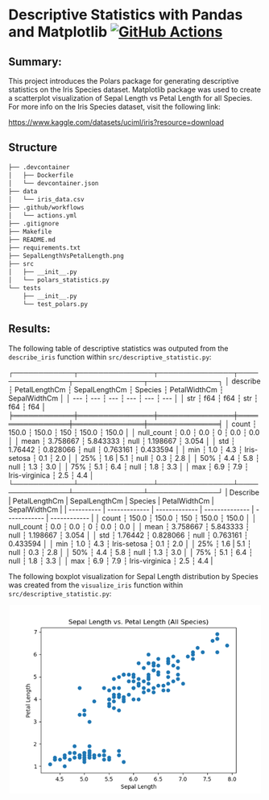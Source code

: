 # Descriptive Statistics with Pandas and Matplotlib   [![GitHub Actions](https://github.com/nogibjj/mjh140-MiniProject3/workflows/CI/badge.svg)](https://github.com/nogibjj/mjh140-MiniProject3/actions)


## Summary:

This project introduces the Polars package for generating descriptive statistics on the Iris Species dataset. Matplotlib package was used to create a scatterplot visualization of Sepal Length vs Petal Length for all Species. For more info on the Iris Species dataset, visit the following link:

https://www.kaggle.com/datasets/uciml/iris?resource=download

## Structure

```text
├── .devcontainer
│   ├── Dockerfile
│   └── devcontainer.json
├── data
│   └── iris_data.csv
├── .github/workflows
│   └── actions.yml
├── .gitignore
├── Makefile
├── README.md
├── requirements.txt
├── SepalLengthVsPetalLength.png
├── src
│   ├── __init__.py
│   └── polars_statistics.py
└── tests
    ├── __init__.py
    └── test_polars.py

```

## Results:

The following table of descriptive statistics was outputed from the `describe_iris` function within `src/descriptive_statistic.py`:

┌────────────┬───────────────┬───────────────┬────────────────┬──────────────┬──────────────┐
│ describe   ┆ PetalLengthCm ┆ SepalLengthCm ┆ Species        ┆ PetalWidthCm ┆ SepalWidthCm │
│ ---        ┆ ---           ┆ ---           ┆ ---            ┆ ---          ┆ ---          │
│ str        ┆ f64           ┆ f64           ┆ str            ┆ f64          ┆ f64          │
╞════════════╪═══════════════╪═══════════════╪════════════════╪══════════════╪══════════════╡
│ count      ┆ 150.0         ┆ 150.0         ┆ 150            ┆ 150.0        ┆ 150.0        │
│ null_count ┆ 0.0           ┆ 0.0           ┆ 0              ┆ 0.0          ┆ 0.0          │
│ mean       ┆ 3.758667      ┆ 5.843333      ┆ null           ┆ 1.198667     ┆ 3.054        │
│ std        ┆ 1.76442       ┆ 0.828066      ┆ null           ┆ 0.763161     ┆ 0.433594     │
│ min        ┆ 1.0           ┆ 4.3           ┆ Iris-setosa    ┆ 0.1          ┆ 2.0          │
│ 25%        ┆ 1.6           | 5.1           ┆ null           ┆ 0.3          ┆ 2.8          │
│ 50%        ┆ 4.4           ┆ 5.8           ┆ null           ┆ 1.3          ┆ 3.0          │
│ 75%        ┆ 5.1           ┆ 6.4           ┆ null           ┆ 1.8          ┆ 3.3          │
│ max        ┆ 6.9           ┆ 7.9           ┆ Iris-virginica ┆ 2.5          ┆ 4.4          │
└────────────┴───────────────┴───────────────┴────────────────┴──────────────┴──────────────┘
|  Describe  | PetalLengthCm | SepalLengthCm |     Species    | PetalWidthCm | SepalWidthCm |
| ---------- | ------------- | ------------- | -------------- | ------------ | ------------ |
│ count      ┆ 150.0         ┆ 150.0         ┆ 150            ┆ 150.0        ┆ 150.0        │
│ null_count ┆ 0.0           ┆ 0.0           ┆ 0              ┆ 0.0          ┆ 0.0          │
│ mean       ┆ 3.758667      ┆ 5.843333      ┆ null           ┆ 1.198667     ┆ 3.054        │
│ std        ┆ 1.76442       ┆ 0.828066      ┆ null           ┆ 0.763161     ┆ 0.433594     │
│ min        ┆ 1.0           ┆ 4.3           ┆ Iris-setosa    ┆ 0.1          ┆ 2.0          │
│ 25%        ┆ 1.6           | 5.1           ┆ null           ┆ 0.3          ┆ 2.8          │
│ 50%        ┆ 4.4           ┆ 5.8           ┆ null           ┆ 1.3          ┆ 3.0          │
│ 75%        ┆ 5.1           ┆ 6.4           ┆ null           ┆ 1.8          ┆ 3.3          │
│ max        ┆ 6.9           ┆ 7.9           ┆ Iris-virginica ┆ 2.5          ┆ 4.4          |


The following boxplot visualization for Sepal Length distribution by Species was created from the `visualize_iris` function within `src/descriptive_statistic.py`:

<p align = "center"><img src = "https://github.com/nogibjj/mjh140-MiniProject3/blob/main/SepalLengthVsPetalLength.png" width = 500px></p>

